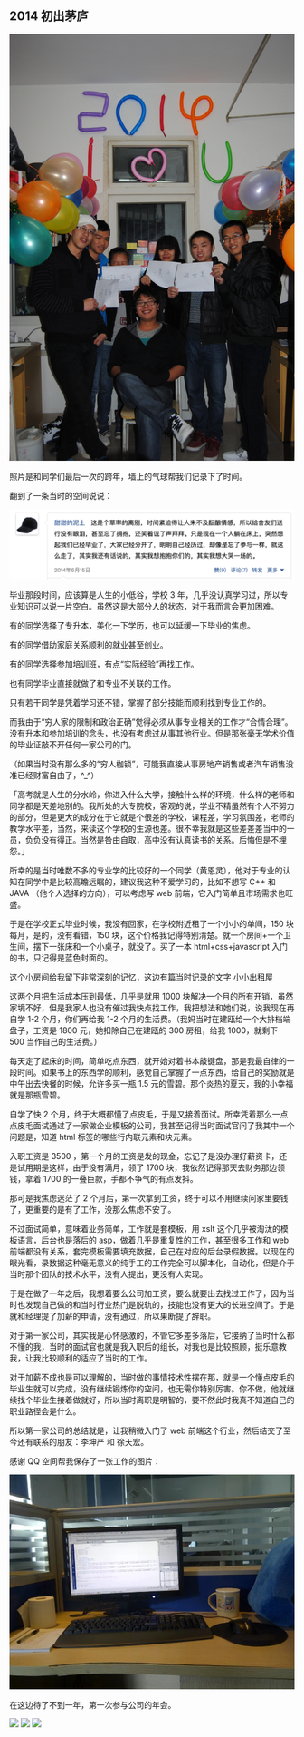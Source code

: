 ## 2014 初出茅庐

![](./2014/1.jpeg)

照片是和同学们最后一次的跨年，墙上的气球帮我们记录下了时间。

翻到了一条当时的空间说说：

![](./2014/2.png)

毕业那段时间，应该算是人生的小低谷，学校 3 年，几乎没认真学习过，所以专业知识可以说一片空白。虽然这是大部分人的状态，对于我而言会更加困难。

有的同学选择了专升本，美化一下学历，也可以延缓一下毕业的焦虑。

有的同学借助家庭关系顺利的就业甚至创业。

有的同学选择参加培训班，有点“实际经验”再找工作。

也有同学毕业直接就做了和专业不关联的工作。

只有若干同学是凭着学习还不错，掌握了部分技能而顺利找到专业工作的。

而我由于“穷人家的限制和政治正确”觉得必须从事专业相关的工作才“合情合理”。没有升本和参加培训的念头，也没有考虑过从事其他行业。但是那张毫无学术价值的毕业证敲不开任何一家公司的门。

（如果当时没有那么多的“穷人枷锁”，可能我直接从事房地产销售或者汽车销售没准已经财富自由了，^\_^）

「高考就是人生的分水岭，你进入什么大学，接触什么样的环境，什么样的老师和同学都是天差地别的。我所处的大专院校，客观的说，学业不精虽然有个人不努力的部分，但是更大的成分在于它就是个很差的学校，课程差，学习氛围差，老师的教学水平差，当然，来读这个学校的生源也差。很不幸我就是这些差差差当中的一员，负负没有得正。当然是咎由自取，高中没有认真读书的关系。后悔但是不埋怨。」

所幸的是当时唯数不多的专业学的比较好的一个同学（黄恩灵），他对于专业的认知在同学中是比较高瞻远瞩的，建议我这种不爱学习的，比如不想写 C++ 和 JAVA （他个人选择的方向），可以考虑写 web 前端，它入门简单且市场需求也旺盛。

于是在学校正式毕业时候，我没有回家，在学校附近租了一个小小的单间，150 块每月，是的，没有看错，150 块，这个价格我记得特别清楚。就一个房间+一个卫生间，摆下一张床和一个小桌子，就没了。买了一本 html+css+javascript 入门的书，只记得是蓝色封面的。

这个小房间给我留下非常深刻的记忆，这边有篇当时记录的文字 [小小出租屋](../../2014/小小出租屋.md)

这两个月把生活成本压到最低，几乎是就用 1000 块解决一个月的所有开销，虽然家境不好，但是我家人也没有催过我快点找工作，我把想法和她们说，说我现在再自学 1-2 个月，你们再给我 1-2 个月的生活费。（我妈当时在建瓯给一个大排档端盘子，工资是 1800 元，她扣除自己在建瓯的 300 房租，给我 1000，就剩下 500 当作自己的生活费。）

每天定了起床的时间，简单吃点东西，就开始对着书本敲键盘，那是我最自律的一段时间。如果书上的东西学的顺利，感觉自己掌握了一点东西，给自己的奖励就是中午出去快餐的时候，允许多买一瓶 1.5 元的雪碧。那个炎热的夏天，我的小幸福就是那瓶雪碧。

自学了快 2 个月，终于大概都懂了点皮毛，于是又接着面试。所幸凭着那么一点点皮毛面试通过了一家做企业模板的公司，我甚至记得当时面试官问了我其中一个问题是，知道 html 标签的哪些行内联元素和块元素。

入职工资是 3500 ，第一个月的工资是发的现金，忘记了是没办理好薪资卡，还是试用期是这样，由于没有满月，领了 1700 块，我依然记得那天去财务那边领钱，拿着 1700 的一叠巨款，手都不争气的有点发抖。

那可是我焦虑迷茫了 2 个月后，第一次拿到工资，终于可以不用继续问家里要钱了，更重要的是有了工作，没那么焦虑不安了。

不过面试简单，意味着业务简单，工作就是套模板，用 xslt 这个几乎被淘汰的模板语言，后台也是落后的 asp，做着几乎是重复性的工作，甚至很多工作和 web 前端都没有关系，套完模板需要填充数据，自己在对应的后台录假数据。以现在的眼光看，录数据这种毫无意义的纯手工的工作完全可以脚本化，自动化，但是介于当时那个团队的技术水平，没有人提出，更没有人实现。

于是在做了一年之后，我想着要么公司加工资，要么就要出去找过工作了，因为当时也发现自己做的和当时行业热门是脱轨的，技能也没有更大的长进空间了。于是就和经理提了加薪的申请，没有通过，所以果断提了辞职。

对于第一家公司，其实我是心怀感激的，不管它多差多落后，它接纳了当时什么都不懂的我，当时的面试官也就是我入职后的组长，对我也是比较照顾，挺乐意教我，让我比较顺利的适应了当时的工作。

对于加薪不成也是可以理解的，当时做的事情技术性摆在那，就是一个懂点皮毛的毕业生就可以完成，没有继续锻炼你的空间，也无需你特别厉害。你不做，他就继续找个毕业生接着做就好，所以当时离职是明智的，要不然此时我真不知道自己的职业路径会是什么。

所以第一家公司的总结就是，让我稍微入门了 web 前端这个行业，然后结交了至今还有联系的朋友：李坤严 和 徐天宏。

感谢 QQ 空间帮我保存了一张工作的图片：

![](./2014/3.jpeg)

在这边待了不到一年，第一次参与公司的年会。

<Pictures :width="300">
<img src="./2014/y1.jpeg" />
<img src="./2014/y2.jpeg" />
<img src="./2014/y3.jpeg" />

</Pictures>
